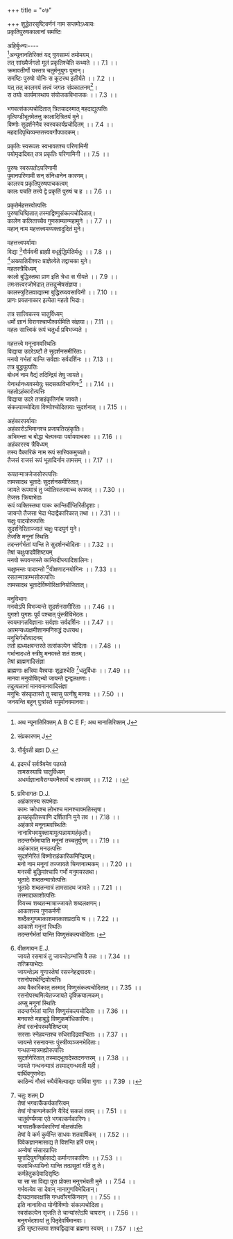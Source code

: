 +++
title = "०७"

+++
शुद्धेतरसृष्टिवर्णनं नाम सप्तमोऽध्यायः  
प्रकृतिपुरुषकालानां समष्टिः  
  
अहिर्बुध्न्यः----  
[^1]अन्यूनानतिरिक्तं यद् गुणसाम्यं तमोमयम्।  
तत् सांख्यैर्जगतो मूलं प्रकृतिश्चेति कथ्यते ।। 7.1 ।।  
क्रमावतीर्णो यस्तत्र चतुर्मनुयुगः पुमान्।  
समष्टिः पुरुषो योनिः स कूटस्थ इतीर्यते ।। 7.2 ।।  
यत् तत् कालमयं तत्त्वं जगतः संप्रकालनम्[^2]।  
स तयोः कार्यमास्थाय संयोजकविभाजकः ।। 7.3 ।।  
  
भगवत्संकल्पचोदितात् त्रितयादस्मात् महदाद्युत्पत्तिः  
मृत्पिण्डीभूतमेतत्तु कालादित्रितयं मुने।  
विष्णोः सुदर्शनेनैव स्वस्वकार्यप्रचोदितम् ।। 7.4 ।।  
महदादिपृथिव्यन्ततत्त्ववर्गोपपादकम्।  
  
प्रकृतिः स्वरूपतः स्वभावतश्च परिणामिनी  
पयोमृदादिवत् तत्र प्रकृतिः परिणामिनी ।। 7.5 ।।  

[^1]: अथ न्यूनातिरिक्तम् A B C E F; अथ मानातिरिक्तम् J  

[^2]: संप्रकारणम् J  
  
पुरुषः स्वरूपतोऽपरिणामी  
पुमानपरिणामी सन् संनिधानेन कारणम्।  
कालस्य प्रकृतिपुरुषपाचकत्वम्  
कालः पचति तत्त्वे द्वे प्रकृतिं पुरुषं च ह ।। 7.6 ।।  
  
प्रकृतेर्महत्तत्त्वोत्पत्तिः  
पुरुषाधिष्ठितात् तस्माद्विष्णुसंकल्पचोदितात्।  
कालेन कलिताच्चैव गुणसाम्यान्महामुने ।। 7.7 ।।  
महान् नाम महत्तत्त्वमव्यक्तादुदितं मुने।  
  
महत्तत्त्वपर्यायाः  
विद्या [^3]गौर्यवनी ब्राह्मी वधूर्वृद्धिर्मतिर्मधुः ।। 7.8 ।।  
[^4]अख्यातिरीश्वरः प्राज्ञेत्येते तद्वाचका मुने।  
महतस्त्रैविध्यम्  
कालो बुद्धिस्तथा प्राण इति त्रेधा स गीयते ।। 7.9 ।।  
तमःसत्त्वरजोभेदात् तत्तदुन्मेषसंज्ञया।  
कालस्त्रुटिलवाद्यात्मा बुद्धिरघ्यवसायिनी ।। 7.10 ।।  
प्राणः प्रयतनाकार इत्येता महतो भिदाः।  
  
तत्र सात्त्विकस्य चातुर्विध्यम्  
धर्मो ज्ञानं विरागश्चाप्यैश्वर्यमिति संज्ञया।। 7.11 ।।  
महतः सात्त्विकं रूपं चतुर्धा प्रविभज्यते ।  

[^3]: गौर्युवती ब्रह्मा D.  

[^4]: इदमर्धं सर्वत्रैवमेव पठ्यते  
तामसस्यापि चातुर्विध्यम्  
[^5]अधर्माज्ञानावैराग्यमनैश्वर्यं च तामसम् ।। 7.12 ।।  
  
महत्तत्त्वे मनूनामवस्थितिः  
विद्याया उदरेऽष्टौ ते सुदर्शनसमीरिताः।  
मनवो गर्भतां यान्ति सर्वज्ञाः सर्वदर्शिनः ।। 7.13 ।।  
तत्र बुद्ध्युत्पत्तिः  
बोधनं नाम वैद्यं तदिन्द्रियं तेषु जायते।  
येनार्थानध्यवस्येयुः सदसत्प्रविभागिनः[^6] ।। 7.14 ।।  
महतोऽहंकारोत्पत्तिः  
विद्याया उदरे तत्राहंकृतिर्नाम जायते।  
संकल्पाच्चोदिता विष्णोश्चोदितायाः सुदर्शनात् ।। 7.15 ।।  
  
अहंकारपर्यायाः  
अहंकारोऽभिमानश्च प्रजापतिरहंकृतिः।  
अभिमन्ता च बोद्धा चेत्यस्याः पर्यायवाचकाः ।। 7.16 ।।  
अहंकारस्य त्रैविध्यम्  
तस्य वैकारिकं नाम रूपं सात्त्विकमुच्यते।  
तैजसं राजसं रूपं भूतादिर्नाम तामसम् ।। 7.17 ।।  

[^5]: अधर्माज्ञानसामान्यम् D.  

[^6]: प्रविभागतः D.J.  
अहंकारस्य रूपभेदाः  
कामः क्रोधश्च लोभश्च मानश्चावमतिस्तृषा।  
इत्यहंकृतिरूपाणि दर्शितानि [^7]मुने तव ।। 7.18 ।।  
अहंकारे मनूनामवस्थितिः  
नानाविभवयुक्तायामुत्पन्नायामहंकृतौ।  
तदन्तर्गर्भमायाति मनूनां तच्चतुर्युगम् ।। 7.19 ।।  
अहंकारात् मनउत्पत्तिः  
सुदर्शनेरितं विष्णोराहंकारिकमिन्द्रियम्।  
मनो नाम मनूनां तज्जायते चिन्तनात्मकम् ।। 7.20 ।।  
मनस्वी बुद्धिमांश्चापि गर्भो मनुमयस्तथा।  
भूतादेः शब्दतन्मात्रोत्पत्तिः  
भूतादेः शब्दतन्मात्रं तामसादथ जायते ।। 7.21 ।।  
तस्मादाकाशोत्पत्तिः  
वियच्च शब्दतन्मात्राज्जायते शब्दलक्षणम्।  
आकाशस्य गुणकर्मणी  
शब्दैकगुणमाकाशमवकाशप्रदायि च ।। 7.22 ।।  
आकाशे मनूनां स्थितिः  
तदन्तर्गर्भतां यान्ति विष्णुसंकल्पचोदिताः।  

[^7]: महामुने D.  
मनवोऽष्टौ महाबुद्दे तदा वैकारिकात् पुनः ।। 7.23 ।।  
श्रोत्रवाचोरुत्पत्तिः  
श्रोत्रं वागिति विज्ञानकर्मेन्द्रिययुगं मुने।  
समीक्षयैव देवस्य मनुषु प्रतिजायते ।। 7.24 ।।  
मनूनां तद्वैशिष्ट्यम्  
श्रोत्रवानथ वाग्मी च गर्भो मनुमयस्तथा।  
अथ स्पर्शतन्मात्रोत्पत्तिः  
सुदर्शनेरिताद्विष्णोर्भूतादेः स्पर्शमात्रकम् ।। 7.25 ।।  
तस्माद्वायूत्पत्तिः  
जायते स्पर्शवान् वायुस्तस्मादपि च जायते।  
वायोः क्रियाभेदाः  
शोषणं [^8]प्रेरणं चेष्टा व्यूहनं च समूहनम्।। 7.26 ।।  
क्रियाभेदा इमे तस्माज्जायन्ते वायुतो मुने।  
त्वक्पाण्योरुत्पत्तिः  
वैकारिकादहंकारात् त्वक्पाणिद्वितयं मुने ।। 7.27 ।।  
ज्ञानकर्मेन्द्रियद्वन्द्वं संकल्पात् तस्य जायते।  
वायौ मनूनां स्थितिः  
तदन्तर्गर्भतां याति तदा मनुमयः पुमान् ।। 7.28 ।।  

[^8]: पोषणम् A B C E F J  
तेषां त्वक्पाणिवैशिष्ट्यम्  
चेष्टमानस्तदा गर्भो विष्णुसंकल्पचोदितः।  
त्वक्पाणिद्वयवानासीत् [^9]स्पर्शादानादिसिद्धये ।। 7.29 ।।  
  
रूपतन्मात्रजेजसोरुत्पत्तिः  
तामसादथ भूतादेः सुदर्शनसमीरितात्।  
जायते रूपमात्रं तु ज्योतिस्तस्माच्च रूपवत् ।। 7.30 ।।  
तेजसः क्रियाभेदाः  
रूपं व्यक्तिस्तथा पाकः कान्तिर्दीप्तिरितीदृशाः।  
जायन्ते तैजसा भेदा भेदाद्वैकारिकात् तथा ।। 7.31 ।।  
चक्षुः पादयोरुत्पत्तिः  
सुदर्शनेरिताज्जातं चक्षुः पादयुगं मुने।  
तेजसि मनूनां स्थितिः  
तदन्तर्गर्भतां यान्ति ते सुदर्शनचोदिताः ।। 7.32 ।।  
तेषां चक्षुःपादवैशिष्ट्यम्  
मनवो रूपवन्तस्ते कान्तिदीप्त्यादिशालिनः।  
चक्षुष्मन्तः पादवन्तो [^10]वीक्षणाटनयोगिनः ।। 7.33 ।।  
रसतन्मात्राम्भसोरुत्पत्तिः  
तामसादथ भूतादेर्विष्णोरिक्षानियोजितात्।  

[^9]: स्पर्शदानादि A B C D.  

[^10]: वीक्षणायन E.J.  
जायते रसमात्रं तु जायन्तेऽम्भांसि वै ततः ।। 7.34 ।।  
तत्क्रियाभेदाः  
जायन्तेऽथ गुणास्तेषां रसस्नेहद्रवादयः।  
रसनोपस्थेन्द्रियोत्पत्तिः  
अथ वैकारिकात् तस्माद् विष्णुसंकल्पचोदितात् ।। 7.35 ।।  
रसनोपस्थमित्येतज्जायते[^11] दृक्क्रियात्मकम्।  
अप्सु मनूनां स्थितिः  
तदन्तर्गर्भतां यान्ति विष्णुसंकल्पचोदिताः ।। 7.36 ।।  
मनवस्ते महाबुद्धे विष्णुकर्माधिकारिणः।  
तेषां रसनोपस्थवैशिष्ट्यम्  
सरसाः स्नेहवन्तश्च रुधिरादिद्रवान्विताः ।। 7.37 ।।  
जायन्ते रसनावन्तः पुंस्त्रीव्यञ्जनभेदिताः[^12]।  
गन्धतन्मात्रमह्योरुत्पत्तिः  
सुदर्शनेरितात् तस्माद्भूतादेस्तदनन्तरम् ।। 7.38 ।।  
जायते गन्धनन्मात्रं तस्माद्गन्धवती मही।  
पार्थिवगुणभेदाः  
काठिन्यं गौरवं स्थैर्यमित्याद्याः पार्थिवा गुणाः ।। 7.39 ।।  

[^11]: इत्येतद् द्वन्द्वं ज्ञानकियात्मकम् A B C E F J  

[^12]:  भेदतः A B C E F; भेदिनः J  
घ्राणपाय्वोरुत्पत्तिः  
वैकारिकादहंकारात् सुदर्शनसमीरितात्।  
घ्राणं पायुरिति द्वन्द्वं ज्ञानकर्मात्मकं मुने ।। 7.40 ।।  
पृथिव्यां मनूनां स्थितिः  
[^13]भुवस्ते गर्भतां यान्ति विष्णुसंकल्पचोदिताः।  
तेषां घ्राणपायुवैशिष्ट्यम्  
[^14]गुरवः स्थिरसंघाता अस्थिदन्तादिसंयुताः ।। 7.41 ।।  
घ्राणवन्तः पायुमन्तः संपूर्णावयवा मुने।  
संकल्पाद्युत्पत्तिः  
संकल्पश्चैव संरम्भः प्राणाः पञ्चविधास्तथा ।। 7.42 ।।  
मनसोऽहंकृतेर्बुद्धेर्जायन्ते [^15]पूर्वमेव तु।  
एवं मनूनां सर्वावयवपूर्णता  
एवं संपूर्णसर्वाङ्गाः प्राणापानादिसंयुताः ।। 7.43 ।।  
सर्वेन्द्रिययुतास्तत्र देहिनो मनवो मुने।  
सृष्टिप्रलयकालयोस्तुल्यपरिमाणत्वम्  
यो यादृग्वर्णितः पूर्वं कालस्तत्प्रतिसंचरे ।। 7.44 ।।  

[^13]: J omits 3 lines from here  

[^14]: मनवः A B C E F.  

[^15]: पुनरेव तु J.  
सर्गे स एव विज्ञेयो वैष्णवैस्तत्त्वचिन्तकैः।  
[^16]विद्याविपरिणामोऽयं सप्तधा वीक्षया हरेः ।। 7.45 ।।  
महाभूतानि तान्याहुर्विभागान् सप्तधा[^17] मुने।  
  
मनुविभागः  
मनवोऽपि विभज्यन्ते सुदर्शनसमीरिताः ।। 7.46 ।।  
युगशो युगशः पूर्वं पश्चात् पुंस्त्रीविभेदतः।  
स्वयमागतविज्ञानाः सर्वज्ञाः सर्वदर्शिनः ।। 7.47 ।।  
आत्मन्यध्यक्षमीशानमनिरुद्धं दधत्यथ।  
मनुभिर्गर्भोत्पादनम्  
ततो ह्यध्यक्षवन्तस्ते तत्संकल्पेन चोदिताः ।। 7.48 ।।  
गर्भानादधते स्त्रीषु मनवस्ते शतं शतम्।  
तेषां ब्राह्मणादिसंज्ञा  
ब्राह्मणाः क्षत्रिया वैश्वयाः शूद्राश्चेति [^18]धतुर्विधाः ।। 7.49 ।।  
मानवा मनुयोषिद्भ्यो जायन्ते द्वन्द्वलक्षणाः।  
तदुत्पन्नानां मानवमानवादिसंज्ञा  
मनुभिः संस्कृतास्ते तु स्वासु पत्नीषु मानवः ।। 7.50 ।।  
जनयन्ति बहून् पुत्रांस्ते स्युर्मानवमानवाः।  

[^16]:  विद्या परिणता सेयं विष्णुवीक्षया D  

[^17]: सप्त ये मुने D.  

[^18]: चतुः शतम् D  
तेषां भगवत्कैंकर्यकारित्वम्  
तेषां गोत्राण्यनेकानि यैरिदं सकलं ततम् ।। 7.51 ।।  
चातुर्वर्ण्यमया एते भगवत्कर्मकारिणः।  
भागवतकैंकर्यकारिणां मोक्षसंपत्तिः  
तेषां ये कर्म कुर्वन्ति साधवः शतवार्षिकम् ।। 7.52 ।।  
विवेकज्ञानमासाद्य ते विशन्ति हरिं परम्।  
अन्येषां संसारप्राप्तिः  
युगादियुगनिर्ह्रासाद्ये कर्मान्तरकारिणः ।। 7.53 ।।  
फलाभिध्यायिनो यान्ति तत्प्रसूतां गतिं तु ते।  
कर्महेतुकदेवादिसृष्टिः  
या सा सा विद्या पुरा प्रोक्ता मनुगर्भवती मुने ।। 7.54 ।।  
गर्भवत्येव सा देवान् नानागुणविभेदितान्।  
दैत्यदानवरक्षांसि गन्धर्वोरगकिंनरान् ।। 7.55 ।।  
इति नानाविधा योनीर्विष्णोः संकल्पचोदिता।  
स्वसंकल्पेन सृजति ते चान्यांस्तेऽपि चापरान् ।। 7.56 ।।  
मनुगर्भदशायां तु पितृदेवर्षिमानवाः[^19]।  
इति सृष्टास्तया शश्वद्विद्याया ब्रह्मणा स्वयम् ।। 7.57 ।।  

[^19]: दानवाः E F J  
मनूनां देवादीनां च कूटस्थपुरुषव्यष्टिरूपत्वम्  
कूटस्थो यः पुरा प्रोक्तः पुमान् व्योम्नः [^20]परादधः।  
मनवो देवताद्याश्च तद्व्यष्ट्य इतीरिताः ।। 7.58 ।।  
जीवानां भगवद्विभूतित्वम्  
जीवभेदा मुने सर्वे विष्णुभूत्यंशकल्पिताः।  
महतो मेघात्मना परिणामः  
[^21]अथ व्यक्तेषु मनुषु प्रजातेषु पुनः पुनः ।। 7.59 ।।  
[^22]विद्यैवांशेन केनापि धेनुर्भवति शाश्वती।  
धेतुरित्युच्यते विद्या मेघभावमुपागता ।। 7.60 ।।  
पयः क्षरति वर्षाख्यमन्नादिपरिणामवत्।  
जीवानां ज्ञानभ्रंशहेतुकथनम्  
तत्तु वैद्यं पयः प्राश्य सर्वे मानवमानवाः ।। 7.61 ।।  
[^23]ज्ञानभ्रंशं प्रपद्यन्ते सर्वज्ञाः स्वत एव ते।  
ततः शास्त्रप्रवृत्तिः  
ततः [^24]प्रवर्त्यते शास्त्रं मनुभिः पूर्वजैस्तदा ।। 7.62 ।।  
तदादिष्टेन मार्गेण ते यान्ति परमां गतिम्।  
लेशतः सृष्टिरुक्तेयं भूतेः शुद्धेतरा मुने ।। 7.63 ।।